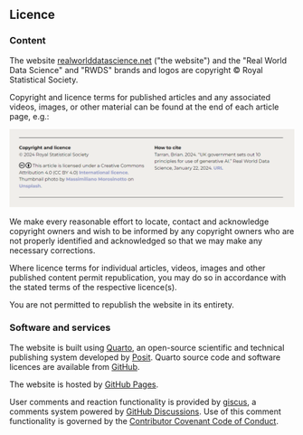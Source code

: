 ## Licence

### Content
The website [realworlddatascience.net](https://realworlddatascience.net/) ("the website") and the "Real World Data Science" and "RWDS" brands and logos are copyright &copy; Royal Statistical Society.

Copyright and licence terms for published articles and any associated videos, images, or other material can be found at the end of each article page, e.g.:

![Example of copyright and licence information from an RWDS article.](images/licence-example.PNG)

We make every reasonable effort to locate, contact and acknowledge copyright owners and wish to be informed by any copyright owners who are not properly identified and acknowledged so that we may make any necessary corrections.

Where licence terms for individual articles, videos, images and other published content permit republication, you may do so in accordance with the stated terms of the respective licence(s).

You are not permitted to republish the website in its entirety.

### Software and services
The website is built using [Quarto](https://quarto.org/), an open-source scientific and technical publishing system developed by [Posit](https://posit.co/). Quarto source code and software licences are available from [GitHub](https://github.com/quarto-dev).

The website is hosted by [GitHub Pages](https://pages.github.com/). 

User comments and reaction functionality is provided by [giscus](https://giscus.app/), a comments system powered by [GitHub Discussions](https://docs.github.com/en/discussions). Use of this comment functionality is governed by the [Contributor Covenant Code of Conduct](/CODE_OF_CONDUCT.md).